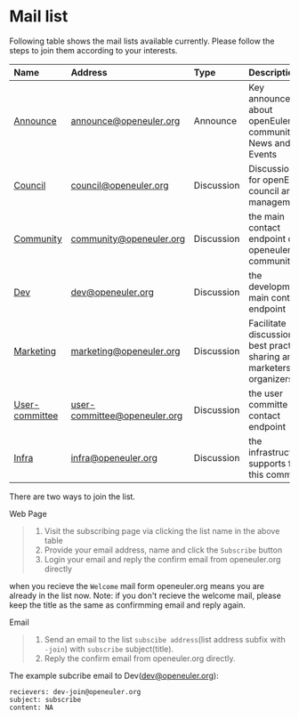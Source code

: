 # Mail list

Following table shows the mail lists available currently. Please follow the steps to join them according to your interests.


|  Name| Address |  Type| Description |
| :--------| :----|:-----| :----|
|[Announce](https://mailweb.openeuler.org/postorius/lists/announce.openeuler.org/)| announce@openeuler.org| Announce| Key announcements about openEuler community, e.g. News and Events|
|[Council](https://mailweb.openeuler.org/postorius/lists/council.openeuler.org/)|council@openeuler.org|Discussion|Discussion list for openEuler council and management.|
| [Community](https://mailweb.openeuler.org/postorius/lists/community.openeuler.org/)|community@openeuler.org|Discussion |the main contact endpoint of openeuler community|
|[Dev](https://mailweb.openeuler.org/postorius/lists/dev.openeuler.org/)|dev@openeuler.org|Discussion|the development main contact endpoint|
|[Marketing](https://mailweb.openeuler.org/postorius/lists/marketing.openeuler.org/)| marketing@openeuler.org | Discussion| Facilitate discussion and best practice sharing among marketers and organizers|
|[User-committee](https://mailweb.openeuler.org/postorius/lists/user-committee.openeuler.org/)|user-committee@openeuler.org|Discussion|the user committe email contact endpoint|
|[Infra](https://mailweb.openeuler.org/postorius/lists/infra.openeuler.org/)|infra@openeuler.org|Discussion|the infrastructure supports for this community|


There are two ways to join the list.

Web Page

> 1) Visit the subscribing page via clicking the list name in the above table
> 2) Provide your email address, name and click the ```Subscribe``` button
> 3) Login your email and reply the confirm email from openeuler.org directly

when you recieve the ```Welcome``` mail form openeuler.org means you are already in the list now.
Note: if you don't recieve the welcome mail, please keep the title as the same as confirmming email and reply again.

Email

> 1) Send an email to the list ```subscibe address```(list address subfix with ```-join```) with ```subscribe``` subject(title).
> 2) Reply the confirm email from openeuler.org directly.

The example subcribe email to Dev(dev@openeuler.org):

```
recievers: dev-join@openeuler.org
subject: subscribe
content: NA
```
